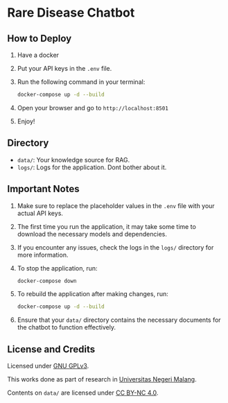 # Rare Disease Chatbot

## How to Deploy

1. Have a docker
2. Put your API keys in the `.env` file.
3. Run the following command in your terminal:

    ```bash
    docker-compose up -d --build
    ```

4. Open your browser and go to `http://localhost:8501`

5. Enjoy!

## Directory

- `data/`: Your knowledge source for RAG.
- `logs/`: Logs for the application. Dont bother about it.

## Important Notes

1. Make sure to replace the placeholder values in the `.env` file with your actual API keys.
2. The first time you run the application, it may take some time to download the necessary models and dependencies.
3. If you encounter any issues, check the logs in the `logs/` directory for more information.
4. To stop the application, run:

    ```bash
    docker-compose down
    ```

5. To rebuild the application after making changes, run:

    ```bash
    docker-compose up -d --build
    ```

6. Ensure that your `data/` directory contains the necessary documents for the chatbot to function effectively.

## License and Credits

Licensed under [GNU GPLv3](LICENSE).

This works done as part of research in [Universitas Negeri Malang](https://www.um.ac.id/).

Contents on `data/` are licensed under [CC BY-NC 4.0](https://creativecommons.org/licenses/by-nc/4.0/).
